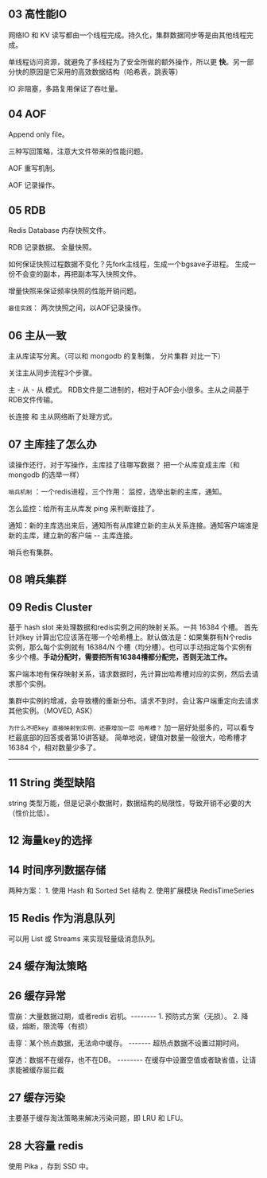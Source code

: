 

## 03 高性能IO

网络IO 和 KV 读写都由一个线程完成。持久化，集群数据同步等是由其他线程完成。

单线程访问资源，就避免了多线程为了安全所做的额外操作，所以更 **快**。另一部分快的原因是它采用的高效数据结构（哈希表，跳表等）

IO 非阻塞，多路复用保证了吞吐量。

## 04 AOF

Append only file。

三种写回策略，注意大文件带来的性能问题。

AOF 重写机制。

AOF 记录操作。



## 05 RDB

Redis Database 内存快照文件。

RDB 记录数据。 全量快照。

如何保证快照过程数据不变化？先fork主线程，生成一个bgsave子进程。 生成一份不会变的副本，再把副本写入快照文件。

增量快照来保证频率快照的性能开销问题。

`最佳实践`： 两次快照之间，以AOF记录操作。 

## 06 主从一致

主从库读写分离。（可以和 mongodb 的复制集， 分片集群  对比一下）

关注主从同步流程3个步骤。

主 - 从 - 从 模式。 RDB文件是二进制的，相对于AOF会小很多。主从之间基于RDB文件传输。

长连接  和 主从网络断了处理方式。

## 07 主库挂了怎么办

读操作还行，对于写操作，主库挂了往哪写数据？ 把一个从库变成主库（和 mongodb 的选举一样）

`哨兵机制` ：一个redis进程，三个作用： 监控，选举出新的主库，通知。

怎么监控：给所有主从库发  ping 来判断谁挂了。

通知：新的主库选出来后，通知所有从库建立新的主从关系连接。通知客户端谁是新的主库，建立新的客户端 -- 主库连接。

哨兵也有集群。

## 08 哨兵集群



## 09 Redis Cluster

基于 hash slot 来处理数据和redis实例之间的映射关系。一共 16384 个槽。 首先 针对key 计算出它应该落在哪一个哈希槽上。默认做法是：如果集群有N个redis实例，那么每个实例就有 16384/N 个槽（均分槽）。也可以手动指定每个实例有多少个槽。**手动分配时，需要把所有16384槽都分配完，否则无法工作。**

客户端本地有保存映射关系，请求数据时，先计算出哈希槽对应的实例，然后去请求那个实例。

集群中实例的增减，会导致槽的重新分布。请求不到时，会让客户端重定向去请求其他实例。（MOVED, ASK）

`为什么不把key 直接映射到实例，还要增加一层 哈希槽？` 加一层好处挺多的，可以看专栏最底部的回答或者第10讲答疑。 简单地说，键值对数量一般很大，哈希槽才  16384 个，相对数量少多了。

---------

## 11 String 类型缺陷

string 类型万能，但是记录小数据时，数据结构的局限性，导致开销不必要的大（性价比低）。

## 12 海量key的选择



## 14 时间序列数据存储

两种方案： 1. 使用 Hash 和  Sorted Set 结构     2. 使用扩展模块 RedisTimeSeries

## 15 Redis 作为消息队列

可以用 List 或 Streams 来实现轻量级消息队列。

## 24 缓存淘汰策略



## 26 缓存异常

雪崩：大量数据过期，或者redis 宕机。--------  1. 预防式方案（无损）。 2. 降级，熔断，限流等（有损）

击穿：某个热点数据，无法命中缓存。  ------- 超热点数据不设置过期时间。

穿透：数据不在缓存，也不在DB。 -------- 在缓存中设置空值或者缺省值，让请求能被缓存层拦截



## 27 缓存污染
主要基于缓存淘汰策略来解决污染问题，即 LRU 和 LFU。

## 28 大容量 redis
使用 Pika ，存到 SSD 中。

